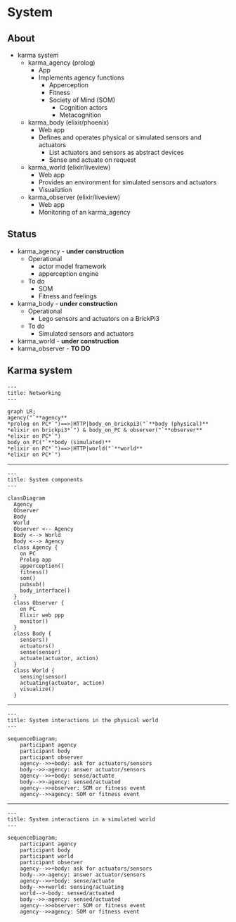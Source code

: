 # System

## About

* karma system
  * karma_agency (prolog)
    * App
    * Implements agency functions
      * Apperception
      * Fitness
      * Society of Mind (SOM)
        * Cognition actors
        * Metacognition
  * karma_body (elixir/phoenix)
    * Web app
    * Defines and operates physical or simulated sensors and actuators
      * List actuators and sensors as abstract devices
      * Sense and actuate on request
  * karma_world (elixir/liveview)
    * Web app
    * Provides an environment for simulated sensors and actuators
    * Visualiztion
  * karma_observer (elixir/liveview)
    * Web app
    * Monitoring of an karma_agency

## Status

* karma_agency - **under construction**
  * Operational
    * actor model framework
    * apperception engine
  * To do
    * SOM
    * Fitness and feelings
* karma_body - **under construction**
  * Operational
    * Lego sensors and actuators on a BrickPi3
  * To do
    * Simulated sensors and actuators
* karma_world - **under construction**
* karma_observer - **TO DO**

## Karma system

```mermaid
---
title: Networking
---

graph LR;
agency("`**agency**
*prolog on PC*`")==>|HTTP|body_on_brickpi3("`**body (physical)**
*elixir on brickpi3*`") & body_on_PC & observer("`**observer**
*elixir on PC*`") 
body_on_PC("`**body (simulated)**
*elixir on PC*`")==>|HTTP|world("`**world**
*elixir on PC*`")

```

----

``` mermaid
---
title: System components
---

classDiagram
  Agency
  Observer
  Body
  World
  Observer <-- Agency
  Body <--> World
  Body <--> Agency
  class Agency {
    on PC
    Prolog app
    apperception()
    fitness()
    som()
    pubsub()
    body_interface()
  }
  class Observer {
    on PC
    Elixir web ppp
    monitor()
  }
  class Body {
    sensors()
    actuators()
    sense(sensor)
    actuate(actuator, action)
  }
  class World {
    sensing(sensor)
    actuating(actuator, action)
    visualize()
  }

```

----

```mermaid
---
title: System interactions in the physical world
---

sequenceDiagram;
    participant agency
    participant body
    participant observer
    agency-->>+body: ask for actuators/sensors
    body-->>-agency: answer actuator/sensors
    agency-->>+body: sense/actuate
    body-->>-agency: sensed/actuated
    agency-->>observer: SOM or fitness event
    agency-->>agency: SOM or fitness event
```

----

```mermaid
---
title: System interactions in a simulated world
---

sequenceDiagram;
    participant agency
    participant body
    participant world
    participant observer
    agency-->>+body: ask for actuators/sensors
    body-->>-agency: answer actuator/sensors
    agency-->>+body: sense/actuate
    body-->>+world: sensing/actuating
    world-->-body: sensed/actuated
    body-->>-agency: sensed/actuated
    agency-->>observer: SOM or fitness event
    agency-->>agency: SOM or fitness event
```
